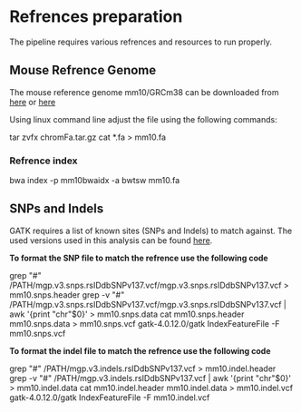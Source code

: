 # **Refrences preparation**

The pipeline requires various refrences and resources to run properly.

## **Mouse Refrence Genome**

The mouse reference genome mm10/GRCm38 can be downloaded from 
[here](https://emea.support.illumina.com/sequencing/sequencing_software/igenome.html?langsel=/de/) 
or 
[here](http://hgdownload.cse.ucsc.edu/goldenPath/mm10/bigZips/chromFa.tar.gz)

Using linux command line adjust the file using the following commands:

tar zvfx chromFa.tar.gz
cat *.fa > mm10.fa

### Refrence index

bwa index -p mm10bwaidx -a bwtsw mm10.fa

## **SNPs and Indels**

GATK requires a list of known sites (SNPs and Indels) to match against.
The used versions used in this analysis can be found 
[here](ftp://ftp-mouse.sanger.ac.uk/REL-1303-SNPs_Indels-GRCm38/).


**To format the SNP file to match the refrence use the following code**

grep "#" /PATH/mgp.v3.snps.rsIDdbSNPv137.vcf/mgp.v3.snps.rsIDdbSNPv137.vcf > mm10.snps.header
grep -v "#" /PATH/mgp.v3.snps.rsIDdbSNPv137.vcf/mgp.v3.snps.rsIDdbSNPv137.vcf | awk '{print "chr"$0}' > mm10.snps.data
cat mm10.snps.header mm10.snps.data > mm10.snps.vcf
gatk-4.0.12.0/gatk IndexFeatureFile -F mm10.snps.vcf 

**To format the indel file to match the refrence use the following code**

grep "#" /PATH/mgp.v3.indels.rsIDdbSNPv137.vcf > mm10.indel.header
grep -v "#" /PATH/mgp.v3.indels.rsIDdbSNPv137.vcf | awk '{print "chr"$0}' > mm10.indel.data
cat mm10.indel.header mm10.indel.data > mm10.indel.vcf
gatk-4.0.12.0/gatk IndexFeatureFile -F mm10.indel.vcf 


